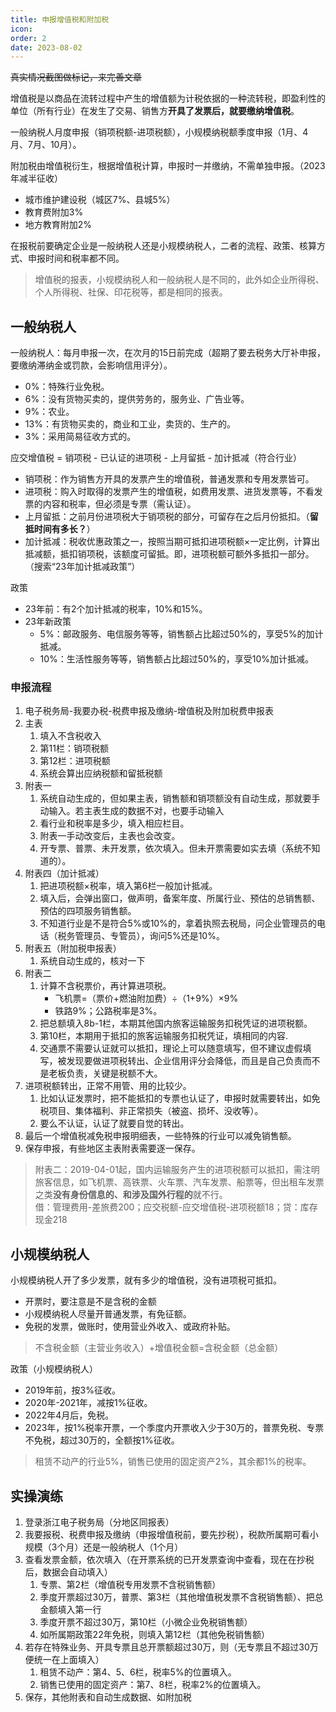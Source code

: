 ```yaml
---
title: 申报增值税和附加税
icon: 
order: 2
date: 2023-08-02
---
```


~~真实情况截图做标记，来完善文章~~

增值税是以商品在流转过程中产生的增值额为计税依据的一种流转税，即盈利性的单位（所有行业）在发生了交易、销售方**开具了发票后，就要缴纳增值税**。

一般纳税人月度申报（销项税额-进项税额），小规模纳税额季度申报（1月、4月、7月、10月）。

附加税由增值税衍生，根据增值税计算，申报时一并缴纳，不需单独申报。（2023年减半征收）

- 城市维护建设税（城区7%、县城5%）
- 教育费附加3%
- 地方教育附加2%

在报税前要确定企业是一般纳税人还是小规模纳税人，二者的流程、政策、核算方式、申报时间和税率都不同。

> 增值税的报表，小规模纳税人和一般纳税人是不同的，此外如企业所得税、个人所得税、社保、印花税等，都是相同的报表。

## 一般纳税人

一般纳税人：每月申报一次，在次月的15日前完成（超期了要去税务大厅补申报，要缴纳滞纳金或罚款，会影响信用评分）。

- 0%：特殊行业免税。
- 6%：没有货物买卖的，提供劳务的，服务业、广告业等。
- 9%：农业。
- 13%：有货物买卖的，商业和工业，卖货的、生产的。
- 3%：采用简易征收方式的。

应交增值税 = 销项税 - 已认证的进项税 - 上月留抵 - 加计抵减（符合行业）

- 销项税：作为销售方开具的发票产生的增值税，普通发票和专用发票皆可。
- 进项税：购入时取得的发票产生的增值税，如费用发票、进货发票等，不看发票的内容和税率，但必须是专票（需认证）。
- 上月留抵：之前月份进项税大于销项税的部分，可留存在之后月份抵扣。（**留抵时间有多长？**）
- 加计抵减：税收优惠政策之一，按照当期可抵扣进项税额×一定比例，计算出抵减额，抵扣销项税，该额度可留抵。即，进项税额可额外多抵扣一部分。（搜索“23年加计抵减政策”）

政策

- 23年前：有2个加计抵减的税率，10%和15%。
- 23年新政策
    - 5%：邮政服务、电信服务等等，销售额占比超过50%的，享受5%的加计抵减。
    - 10%：生活性服务等等，销售额占比超过50%的，享受10%加计抵减。

### 申报流程

1. 电子税务局-我要办税-税费申报及缴纳-增值税及附加税费申报表
2. 主表
    1. 填入不含税收入
    2. 第11栏：销项税额
    3. 第12栏：进项税额
    4. 系统会算出应纳税额和留抵税额
3. 附表一
    1. 系统自动生成的，但如果主表，销售额和销项额没有自动生成，那就要手动输入。若主表生成的数据不对，也要手动输入
    2. 看行业和税率是多少，填入相应栏目。
    3. 附表一手动改变后，主表也会改变。
    4. 开专票、普票、未开发票，依次填入。但未开票需要如实去填（系统不知道的）。
4. 附表四（加计抵减）
    1. 把进项税额×税率，填入第6栏一般加计抵减。
    2. 填入后，会弹出窗口，做声明，备案年度、所属行业、预估的总销售额、预估的四项服务销售额。
    3. 不知道行业是不是符合5%或10%的，拿着执照去税局，问企业管理员的电话（税务管理员、专管员），询问5%还是10%。
5. 附表五（附加税申报表）
    1. 系统自动生成的，核对一下
6. 附表二
    1. 计算不含税票价，再计算进项税。
        - 飞机票=（票价+燃油附加费）÷（1+9%）×9%
        - 铁路9%；公路税率是3%。
    2. 把总额填入8b-1栏，本期其他国内旅客运输服务扣税凭证的进项税额。
    3. 第10栏，本期用于抵扣的旅客运输服务扣税凭证，填相同的内容.
    4. 交通票不需要认证就可以抵扣，理论上可以随意填写，但不建议虚假填写，被发现要做进项税转出、企业信用评分会降低，而且是自己负责而不是老板负责，关键是税额不大。
7. 进项税额转出，正常不用管、用的比较少。
    1. 比如认证发票时，把不能抵扣的专票也认证了，申报时就需要转出，如免税项目、集体福利、非正常损失（被盗、损坏、没收等）。
    2. 要么不认证，认证了就要自觉的转出。
8. 最后一个增值税减免税申报明细表，一些特殊的行业可以减免销售额。
9. 保存申报，有些地区主表附表需要逐一保存。

> 附表二：2019-04-01起，国内运输服务产生的进项税额可以抵扣，需注明旅客信息，如飞机票、高铁票、火车票、汽车发票、船票等，但出租车发票之类**没有身份信息的、和涉及国外行程的**就不行。  
借：管理费用-差旅费200；应交税额-应交增值税-进项税额18；贷：库存现金218

## 小规模纳税人

小规模纳税人开了多少发票，就有多少的增值税，没有进项税可抵扣。

- 开票时，要注意是不是含税的金额
- 小规模纳税人尽量开普通发票，有免征额。
- 免税的发票，做账时，使用营业外收入、或政府补贴。

> 不含税金额（主营业务收入）+增值税金额=含税金额（总金额）

政策（小规模纳税人）

- 2019年前，按3%征收。
- 2020年-2021年，减按1%征收。
- 2022年4月后，免税。
- 2023年，按1%税率开票，一个季度内开票收入少于30万的，普票免税、专票不免税，超过30万的，全额按1%征收。

> 租赁不动产的行业5%，销售已使用的固定资产2%，其余都1%的税率。

## 实操演练

1.  登录浙江电子税务局（分地区同报表）
2.  我要报税、税费申报及缴纳（申报增值税前，要先抄税），税款所属期可看小规模（3个月）还是一般纳税人（1个月）
3.  查看发票金额，依次填入（在开票系统的已开发票查询中查看，现在在抄税后，数据会自动填入）
    1. 专票、第2栏（增值税专用发票不含税销售额）
    2. 季度开票超过30万，普票、第3栏（其他增值税发票不含税销售额）、把总金额填入第一行
    3. 季度开票不超过30万，第10栏（小微企业免税销售额）
    4. 如所属期政策22年免税，则填入第12栏（其他免税销售额）
4.  若存在特殊业务、开具专票且总开票额超过30万，则（无专票且不超过30万便统一在上面填入）
    1. 租赁不动产：第4、5、6栏，税率5%的位置填入。
    2. 销售已使用的固定资产：第7、8栏，税率2%的位置填入。
5.  保存，其他附表和自动生成数据、如附加税


